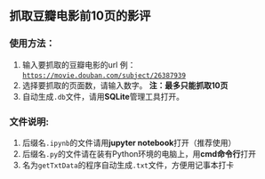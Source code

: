 ## 抓取豆瓣电影前10页的影评

### 使用方法：
1. 输入要抓取的豆瓣电影的url 例：<code>https://movie.douban.com/subject/26387939</code>
2. 选择要抓取的页面数，请输入数字。 <strong>注：最多只能抓取10页</strong>
3. 自动生成<code>.db</code>文件，请用<strong>SQLite</strong>管理工具打开。

### 文件说明:
1. 后缀名<code>.ipynb</code>的文件请用<strong>jupyter notebook</strong>打开（推荐使用）
2. 后缀名<code>.py</code>的文件请在装有Python环境的电脑上，用<strong>cmd命令行</strong>打开
3. 名为<code>getTxtData</code>的程序自动生成<code>.txt</code>文件，方便用记事本打卡